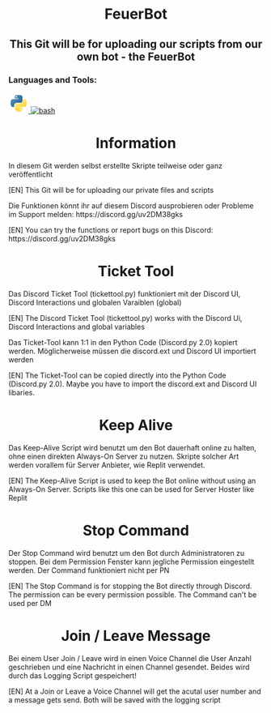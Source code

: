 <h1 align="center">FeuerBot</h1>
<h2 align="center">This Git will be for uploading our scripts from our own bot - the FeuerBot</h3>
<h3 align="left">Languages and Tools:</h3>
<p align="left"> <a href="https://www.python.org" target="_blank" rel="noreferrer"> <img src="https://raw.githubusercontent.com/devicons/devicon/master/icons/python/python-original.svg" alt="python" width="40" height="40"/> </a> <a href="https://www.gnu.org/software/bash/" target="_blank" rel="noreferrer"> <img src="https://www.vectorlogo.zone/logos/gnu_bash/gnu_bash-icon.svg" alt="bash" width="40" height="40"/> </a></p>

<h1 align="center">Information</h1>
<p>In diesem Git werden selbst erstellte Skripte teilweise oder ganz veröffentlicht</p>
<p>[EN] This Git will be for uploading our private files and scripts</p>

<p>Die Funktionen könnt ihr auf diesem Discord ausprobieren oder Probleme im Support melden: https://discord.gg/uv2DM38gks</p>
<p>[EN] You can try the functions or report bugs on this Discord: https://discord.gg/uv2DM38gks</p>

<h1 align="center">Ticket Tool</h1>
<p>Das Discord Ticket Tool (tickettool.py) funktioniert mit der Discord UI, Discord Interactions und globalen Varaiblen (global)</p>
<p>[EN] The Discord Ticket Tool (tickettool.py) works with the Discord Ui, Discord Interactions and global variables</p>

<p>Das Ticket-Tool kann 1:1 in den Python Code (Discord.py 2.0) kopiert werden. Möglicherweise müssen die discord.ext und Discord UI importiert werden</p>
<p>[EN] The Ticket-Tool can be copied directly into the Python Code (Discord.py 2.0). Maybe you have to import the discord.ext and Discord UI libaries.</p>

<h1 align="center">Keep Alive</h1>
<p>Das Keep-Alive Script wird benutzt um den Bot dauerhaft online zu halten, ohne einen direkten Always-On Server zu nutzen. Skripte solcher Art werden vorallem für Server Anbieter, wie Replit verwendet.</p>
<p>[EN] The Keep-Alive Script is used to keep the Bot online without using an Always-On Server. Scripts like this one can be used for Server Hoster like Replit</p>

<h1 align="center">Stop Command</h1>
<p>Der Stop Command wird benutzt um den Bot durch Administratoren zu stoppen. Bei dem Permission Fenster kann jegliche Permission eingestellt werden. Der Command funktioniert nicht per PN</p>
<p>[EN] The Stop Command is for stopping the Bot directly through Discord. The permission can be every permission possible. The Command can't be used per DM</p>

<h1 align="center">Join / Leave Message</h1>
<p>Bei einem User Join / Leave wird in einen Voice Channel die User Anzahl geschrieben und eine Nachricht in einen Channel gesendet. Beides wird durch das Logging Script gespeichert!</p>
<p>[EN] At a Join or Leave a Voice Channel will get the acutal user number and a message gets send. Both will be saved with the logging script </p>
